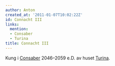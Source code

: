 ```yaml
---
author: Anton
created_at: '2011-01-07T10:02:22Z'
id: Connacht III
links:
  mention:
  - Consaber
  - Turina
title: Connacht III
---
```


Kung i [Consaber] 2046–2059 e.D. av huset [Turina].

  [Consaber]: Consaber
  [Turina]: Turina
